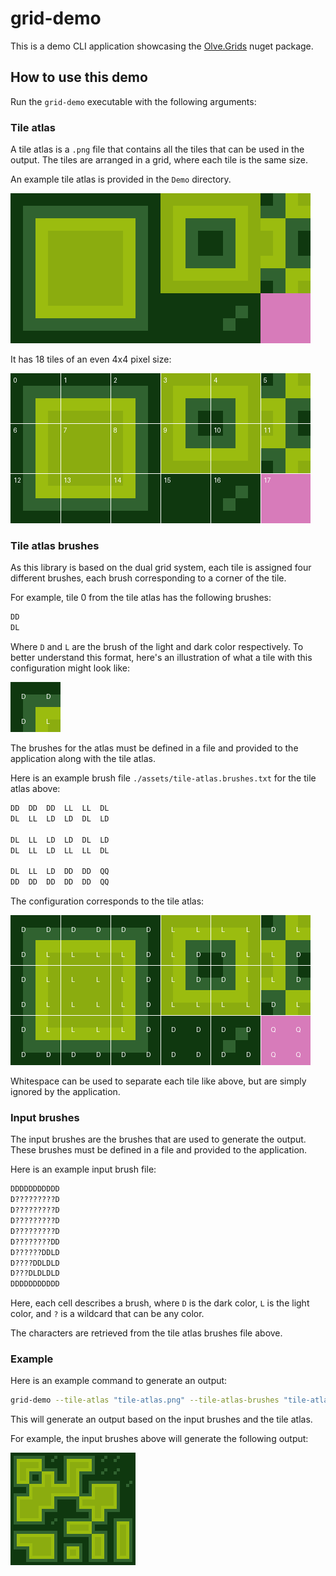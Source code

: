 ﻿# grid-demo

This is a demo CLI application showcasing the [Olve.Grids](https://github.com/OliverVea/Olve.grids) nuget package.

## How to use this demo

Run the `grid-demo` executable with the following arguments:

### Tile atlas

A tile atlas is a `.png` file that contains all the tiles that can be used in the output. The tiles are arranged in a
grid, where each tile is the same size.

An example tile atlas is provided in the `Demo` directory.

![Tiles in the tile atlas](https://raw.githubusercontent.com/OliverVea/Olve.Grids/refs/heads/master/docs/imgs/upscaled-atlas.png)

It has 18 tiles of an even 4x4 pixel size:

![Tiles in the tile atlas](https://raw.githubusercontent.com/OliverVea/Olve.Grids/refs/heads/master/docs/imgs/upscaled-grid-atlas.png)

### Tile atlas brushes

As this library is based on the dual grid system, each tile is assigned four different brushes, each brush corresponding
to a corner of the tile.

For example, tile 0 from the tile atlas has the following brushes:

```txt
DD
DL
```

Where `D` and `L` are the brush of the light and dark color respectively.
To better understand this format, here's an illustration of what a tile with this configuration might look like:

![Example of tile with configuration overlaid](https://raw.githubusercontent.com/OliverVea/Olve.Grids/refs/heads/master/docs/imgs/atlas-overlay-tile1.png)

The brushes for the atlas must be defined in a file and provided to the application along with the tile atlas.

Here is an example brush file `./assets/tile-atlas.brushes.txt` for the tile atlas above:

```txt
DD  DD  DD  LL  LL  DL
DL  LL  LD  LD  DL  LD

DL  LL  LD  LD  DL  LD
DL  LL  LD  LL  LL  DL

DL  LL  LD  DD  DD  QQ
DD  DD  DD  DD  DD  QQ
```

The configuration corresponds to the tile atlas:

![Example of tile with configuration overlaid](https://raw.githubusercontent.com/OliverVea/Olve.Grids/refs/heads/master/docs/imgs/atlas-overlay.png)

Whitespace can be used to separate each tile like above, but are simply ignored by the application.

### Input brushes

The input brushes are the brushes that are used to generate the output. These brushes must be defined in a file and
provided to the application.

Here is an example input brush file:

```txt
DDDDDDDDDDD
D?????????D
D?????????D
D?????????D
D?????????D
D????????DD
D??????DDLD
D????DDLDLD
D???DLDLDLD
DDDDDDDDDDD
```

Here, each cell describes a brush, where `D` is the dark color, `L` is the light color, and `?` is a wildcard that can
be any color.

The characters are retrieved from the tile atlas brushes file above.

### Example

Here is an example command to generate an output:

```bash
grid-demo --tile-atlas "tile-atlas.png" --tile-atlas-brushes "tile-atlas.brushes.txt" --input-brushes "input.brushes.txt" --output "output.png"
```

This will generate an output based on the input brushes and the tile atlas.

For example, the input brushes above will generate the following output:

![Examples of outputs with the earlier tileset and brush input](https://raw.githubusercontent.com/OliverVea/Olve.Grids/refs/heads/master/docs/imgs/output-examples.gif)
